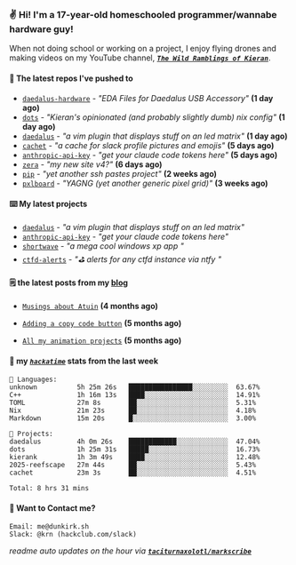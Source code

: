 ### ✌️ Hi! I'm a 17-year-old homeschooled programmer/wannabe hardware guy!

When not doing school or working on a project, I enjoy flying drones and making videos on my YouTube channel, [**_`The Wild Ramblings of Kieran`_**](https://youtube.com/@kieran.rambles).

#### 👷 The latest repos I've pushed to

- [`daedalus-hardware`](https://github.com/geschmit/daedalus-hardware) - _"EDA Files for Daedalus USB Accessory"_ **(1 day ago)**
- [`dots`](https://github.com/taciturnaxolotl/dots) - _"Kieran's opinionated (and probably slightly dumb) nix config"_ **(1 day ago)**
- [`daedalus`](https://github.com/taciturnaxolotl/daedalus) - _"a vim plugin that displays stuff on an led matrix"_ **(1 day ago)**
- [`cachet`](https://github.com/taciturnaxolotl/cachet) - _"a cache for slack profile pictures and emojis"_ **(5 days ago)**
- [`anthropic-api-key`](https://github.com/taciturnaxolotl/anthropic-api-key) - _"get your claude code tokens here"_ **(5 days ago)**
- [`zera`](https://github.com/taciturnaxolotl/zera) - _"my new site v4?"_ **(6 days ago)**
- [`pip`](https://github.com/taciturnaxolotl/pip) - _"yet another ssh pastes project"_ **(2 weeks ago)**
- [`pxlboard`](https://github.com/taciturnaxolotl/pxlboard) - _"YAGNG (yet another generic pixel grid)"_ **(3 weeks ago)**

#### ⌨️ My latest projects

- [`daedalus`](https://github.com/taciturnaxolotl/daedalus) - _"a vim plugin that displays stuff on an led matrix"_
- [`anthropic-api-key`](https://github.com/taciturnaxolotl/anthropic-api-key) - _"get your claude code tokens here"_
- [`shortwave`](https://github.com/taciturnaxolotl/shortwave) - _"a mega cool windows xp app "_
- [`ctfd-alerts`](https://github.com/taciturnaxolotl/ctfd-alerts) - _"⛳ alerts for any ctfd instance via ntfy "_

#### 🗒️ the latest posts from my [blog](https://dunkirk.sh)

- [`Musings about Atuin`](https://dunkirk.sh/blog/atuin/) **(4 months ago)**

- [`Adding a copy code button`](https://dunkirk.sh/blog/adding-a-copy-button/) **(5 months ago)**

- [`All my animation projects`](https://dunkirk.sh/blog/my-animations/) **(5 months ago)**



#### 📡 my [_`hackatime`_](https://waka.hackclub.com) stats from the last week

```text
💾 Languages:
unknown          5h 25m 26s   ████████████████░░░░░░░░░  63.67%
C++              1h 16m 13s   ████░░░░░░░░░░░░░░░░░░░░░  14.91%
TOML             27m 8s       ██░░░░░░░░░░░░░░░░░░░░░░░  5.31%
Nix              21m 23s      ██░░░░░░░░░░░░░░░░░░░░░░░  4.18%
Markdown         15m 20s      █░░░░░░░░░░░░░░░░░░░░░░░░  3.00%

💼 Projects:
daedalus         4h 0m 26s    ████████████░░░░░░░░░░░░░  47.04%
dots             1h 25m 31s   █████░░░░░░░░░░░░░░░░░░░░  16.73%
kierank          1h 3m 49s    ████░░░░░░░░░░░░░░░░░░░░░  12.48%
2025-reefscape   27m 44s      ██░░░░░░░░░░░░░░░░░░░░░░░  5.43%
cachet           23m 3s       ██░░░░░░░░░░░░░░░░░░░░░░░  4.51%

Total: 8 hrs 31 mins
```

#### 📮 Want to Contact me?

```text
Email: me@dunkirk.sh
Slack: @krn (hackclub.com/slack)
```

_readme auto updates on the hour via [**`taciturnaxolotl/markscribe`**](https://github.com/taciturnaxolotl/markscribe)_
